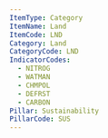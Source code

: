 ```yaml
---
ItemType: Category
ItemName: Land
ItemCode: LND
Category: Land
CategoryCode: LND
IndicatorCodes:
  - NITROG
  - WATMAN
  - CHMPOL
  - DEFRST
  - CARBON
Pillar: Sustainability
PillarCode: SUS
---
```



